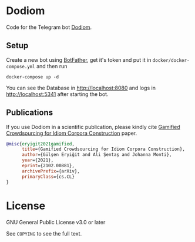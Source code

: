# Dodiom

Code for the Telegram bot [Dodiom](https://t.me/mwetest_bot).

## Setup

Create a new bot using [BotFather](https://t.me/botfather), get it's token and put it in `docker/docker-compose.yml` and then run

````shell script
docker-compose up -d
````

You can see the Database in [http://localhost:8080](http://localhost:8080) and logs in [http://localhost:5341](http://localhost:5341) after starting the bot.

## Publications

If you use Dodiom in a scientific publication, please kindly cite [Gamified Crowdsourcing for Idiom Corpora Construction](https://arxiv.org/abs/2102.00881) paper.

```bib
@misc{eryigit2021gamified,
      title={Gamified Crowdsourcing for Idiom Corpora Construction}, 
      author={Gülşen Eryiğit and Ali Şentaş and Johanna Monti},
      year={2021},
      eprint={2102.00881},
      archivePrefix={arXiv},
      primaryClass={cs.CL}
}
```


License
=======

GNU General Public License v3.0 or later

See `COPYING` to see the full text.
